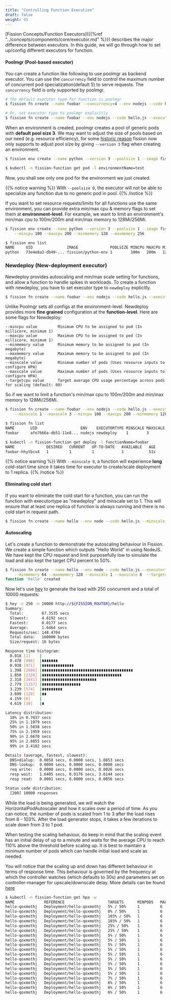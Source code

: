 ```yaml
---
title: "Controlling Function Execution"
draft: false
weight: 45
---
```


[Fission Concepts/Function Executors]({{%ref "../concepts/components/core/executor.md" %}}) describes the major difference between executors.
In this guide, we will go through how to set up/config different executors for function.  

#### Poolmgr (Pool-based executor)

You can create a function like following to use poolmgr as backend executor. You can use the `concurrency` field to control the 
maximum number of concurrent pod specialization(default 5) to serve requests. The `concurrency` field is only supported by poolmgr.

```bash
# The default executor type for function is poolmgr
$ fission fn create --name foobar --concurrency=4 --env nodejs --code hello.js

# Or, set executor type to poolmgr explicitly
$ fission fn create --name foobar --env nodejs --code hello.js --executortype poolmgr
```

When an environment is created, poolmgr creates a pool of generic pods with **default pool size 3**.
We may want to adjust the size of pools based on our need (e.g. resource efficiency), for some [historic reason](https://github.com/fission/fission/issues/506) fission now only supports to adjust pool size by giving `--version 3` flag when creating an environment.

```bash
$ fission env create --name python --version 3 --poolsize 1 --image fission/python-env:0.11.0

$ kubectl -n fission-function get pod -l environmentName=test
```

Now, you shall see only one pod for the environment we just created.

{{% notice warning %}}
With `--poolsize 0`, the executor will not be able to specialize any function due to no generic pod in pool.
{{% /notice %}}

If you want to set resource requests/limits for all functions use the same environment, you can provide extra min/max cpu & memory flags to set them at **environment-level**. For example, we want to limit an environment's min/max cpu to 100m/200m and min/max memory to 128Mi/256Mi.

```bash
$ fission env create --name python --version 3 --poolsize 1 --image fission/python-env \
    --mincpu 100 --maxcpu 200 --minmemory 128 --maxmemory 256

$ fission env list
NAME     UID               IMAGE              POOLSIZE MINCPU MAXCPU MINMEMORY MAXMEMORY EXTNET GRACETIME
python   73e4e8a3-db49-... fission/python-env 1        100m   200m   128Mi     256Mi     false  360
```

### Newdeploy (New-deployment executor)

Newdeploy provides autoscaling and min/max scale setting for functions, and allow a function to handle spikes in workloads.
To create a function with newdeploy, you have to set executor type to `newdeploy` explicitly.

```bash
$ fission fn create --name foobar --env nodejs --code hello.js --executortype newdeploy
```

Unlike Poolmgr sets all configs at the environment-level.
Newdeploy provides more **fine grained** configuration at the **function-level**.
Here are some flags for Newdeploy:

```text
--mincpu value         Minimum CPU to be assigned to pod (In millicore, minimum 1)
--maxcpu value         Maximum CPU to be assigned to pod (In millicore, minimum 1)
--minmemory value      Minimum memory to be assigned to pod (In megabyte)
--maxmemory value      Maximum memory to be assigned to pod (In megabyte)
--minscale value       Minimum number of pods (Uses resource inputs to configure HPA)
--maxscale value       Maximum number of pods (Uses resource inputs to configure HPA)
--targetcpu value      Target average CPU usage percentage across pods for scaling (default: 80)
```

So if we want to limit a function's min/max cpu to 100m/200m and min/max memory to 128Mi/256Mi.

```bash
$ fission fn create --name foobar --env nodejs --code hello.js --executortype newdeploy \
    --minscale 1 --maxscale 3 --mincpu 100 --maxcpu 200 --minmemory 128 --maxmemory 256

$ fission fn list
NAME       UID                   ENV    EXECUTORTYPE MINSCALE MAXSCALE MINCPU MAXCPU MINMEMORY MAXMEMORY TARGETCPU
foobar     afe7666a-db51-11e8... nodejs newdeploy    1        3        100m   200m   128Mi     256Mi     80

$ kubectl -n fission-function get deploy -l functionName=foobar
NAME              DESIRED   CURRENT   UP-TO-DATE   AVAILABLE   AGE
foobar-hhytbcx4   1         1         1            1           51s
```

{{% notice warning %}}
With `--minscale 0`, a function will experience **long** cold-start time since it takes time for executor to create/scale deployment to 1 replica.
{{% /notice %}}

#### Eliminating cold start

If you want to eliminate the cold start for a function, you can run the function with executortype as "newdeploy" and minscale set to 1.
This will ensure that at least one replica of function is always running and there is no cold start in request path.

```bash
$ fission fn create --name hello --env node --code hello.js --minscale 1 --executortype newdeploy
```

#### Autoscaling

Let's create a function to demonstrate the autoscaling behaviour in Fission.
We create a simple function which outputs "Hello World" in using NodeJS.
We have kept the CPU request and limit purposefully low to simulate the load and also kept the target CPU percent to 50%.

```bash
$ fission fn create --name hello --env node --code hello.js --executortype newdeploy \
    --minmemory 64 --maxmemory 128 --minscale 1 --maxscale 6  --targetcpu 50
function 'hello' created
```

Now let's use [hey](https://github.com/rakyll/hey) to generate the load with 250 concurrent and a total of 10000 requests:

```bash
$ hey -c 250 -n 10000 http://${FISSION_ROUTER}/hello
Summary:
  Total:        67.3535 secs
  Slowest:      4.6192 secs
  Fastest:      0.0177 secs
  Average:      1.6464 secs
  Requests/sec: 148.4704
  Total data:   160000 bytes
  Size/request: 16 bytes

Response time histogram:
  0.018 [1]    |
  0.478 [486]  |∎∎∎∎∎∎∎
  0.938 [971]  |∎∎∎∎∎∎∎∎∎∎∎∎∎∎
  1.398 [2686] |∎∎∎∎∎∎∎∎∎∎∎∎∎∎∎∎∎∎∎∎∎∎∎∎∎∎∎∎∎∎∎∎∎∎∎∎∎∎∎∎
  1.858 [2326] |∎∎∎∎∎∎∎∎∎∎∎∎∎∎∎∎∎∎∎∎∎∎∎∎∎∎∎∎∎∎∎∎∎∎∎
  2.318 [1641] |∎∎∎∎∎∎∎∎∎∎∎∎∎∎∎∎∎∎∎∎∎∎∎∎
  2.779 [1157] |∎∎∎∎∎∎∎∎∎∎∎∎∎∎∎∎∎
  3.239 [574]  |∎∎∎∎∎∎∎∎∎
  3.699 [120]  |∎∎
  4.159 [0]    |
  4.619 [38]   |∎

Latency distribution:
  10% in 0.7037 secs
  25% in 1.1979 secs
  50% in 1.5038 secs
  75% in 2.1959 secs
  90% in 2.6670 secs
  95% in 2.8855 secs
  99% in 3.4102 secs

Details (average, fastest, slowest):
  DNS+dialup:  0.0058 secs, 0.0000 secs, 1.0853 secs
  DNS-lookup:  0.0000 secs, 0.0000 secs, 0.0000 secs
  req write:   0.0000 secs, 0.0000 secs, 0.0026 secs
  resp wait:   1.6405 secs, 0.0176 secs, 3.6144 secs
  resp read:   0.0001 secs, 0.0000 secs, 0.0056 secs

Status code distribution:
  [200] 10000 responses
```

While the load is being generated, we will watch the HorizontalPodAutoscaler and how it scales over a period of time.
As you can notice, the number of pods is scaled from 1 to 3 after the load rises from 8 - 103%.
After the load generator stops, it takes a few iterations to scale down from 3 to 1 pod.

When testing the scaling behaviour, do keep in mind that the scaling event has an initial delay of up to a minute and waits for the average CPU to reach 110% above the threshold before scaling up.
It is best to maintain a minimum number of pods which can handle initial load and scale as needed.

You will notice that the scaling up and down has different behaviour in terms of response time.
This behaviour is governed by the frequency at which the controller watches (which defaults to 30s) and parameters set on controller-manager for upscale/downscale delay.
More details can be found [here](https://kubernetes.io/docs/tasks/run-application/horizontal-pod-autoscale/#support-for-cooldowndelay)

```bash
$ kubectl -n fission-function get hpa -w
NAME             REFERENCE                   TARGETS      MINPODS   MAXPODS   REPLICAS   AGE
hello-qoxmothj   Deployment/hello-qoxmothj   5% / 50%     1         6         1          3m
hello-qoxmothj   Deployment/hello-qoxmothj   8% / 50%     1         6         1         3m
hello-qoxmothj   Deployment/hello-qoxmothj   103% / 50%   1         6         1         4m
hello-qoxmothj   Deployment/hello-qoxmothj   103% / 50%   1         6         3         5m
hello-qoxmothj   Deployment/hello-qoxmothj   25% / 50%    1         6         3         5m
hello-qoxmothj   Deployment/hello-qoxmothj   25% / 50%    1         6         3         6m
hello-qoxmothj   Deployment/hello-qoxmothj   5% / 50%     1         6         3         6m
hello-qoxmothj   Deployment/hello-qoxmothj   5% / 50%     1         6         3         7m
hello-qoxmothj   Deployment/hello-qoxmothj   5% / 50%     1         6         3         7m
hello-qoxmothj   Deployment/hello-qoxmothj   5% / 50%     1         6         3         8m
hello-qoxmothj   Deployment/hello-qoxmothj   5% / 50%     1         6         3         8m
hello-qoxmothj   Deployment/hello-qoxmothj   5% / 50%     1         6         3         9m
hello-qoxmothj   Deployment/hello-qoxmothj   5% / 50%     1         6         3         9m
hello-qoxmothj   Deployment/hello-qoxmothj   5% / 50%     1         6         3         10m
hello-qoxmothj   Deployment/hello-qoxmothj   5% / 50%     1         6         3         10m
hello-qoxmothj   Deployment/hello-qoxmothj   7% / 50%     1         6         1         11m
hello-qoxmothj   Deployment/hello-qoxmothj   6% / 50%     1         6         1         11m
hello-qoxmothj   Deployment/hello-qoxmothj   6% / 50%     1         6         1         12m
hello-qoxmothj   Deployment/hello-qoxmothj   6% / 50%     1         6         1         12m
```
